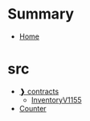 # Summary
- [Home](README.md)
# src
  - [❱ contracts](src/contracts/README.md)
    - [InventoryV1155](src/contracts/InventoryV1155.sol/contract.InventoryV1155.md)
  - [Counter](src/Counter.sol/contract.Counter.md)
